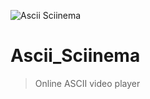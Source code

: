 ![Ascii Sciinema](https://github.com/Ivaylo-Georgiev/Ascii_Sciinema/blob/master/www_14ed_prj/resources/fav.png)

# Ascii_Sciinema

> Online ASCII video player
